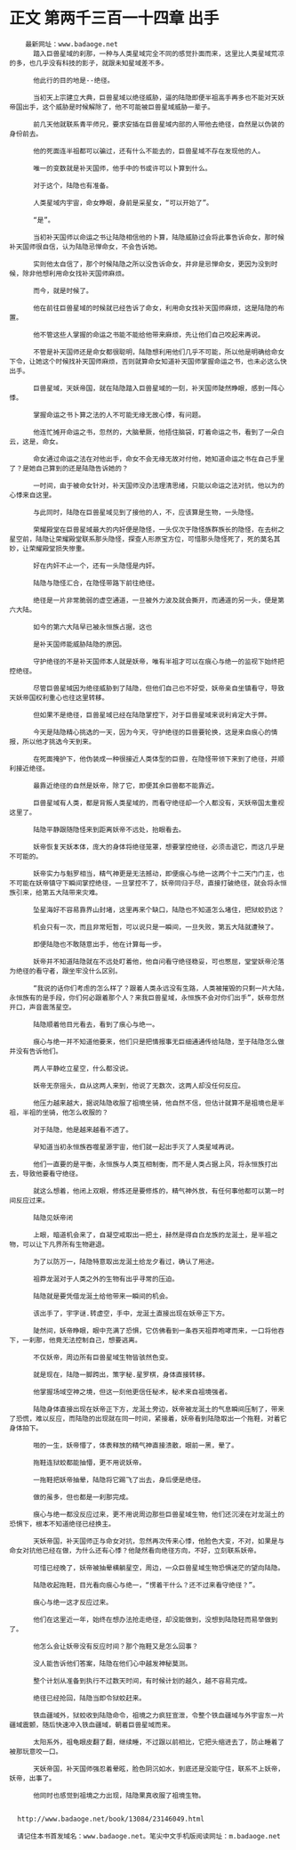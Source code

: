 # 正文 第两千三百一十四章 出手
        最新网址：www.badaoge.net
          踏入巨兽星域的刹那，一种与人类星域完全不同的感觉扑面而来，这里比人类星域荒凉的多，也几乎没有科技的影子，就跟未知星域差不多。
      
          他此行的目的地是--绝径。
      
          当初天上宗建立大典，巨兽星域以绝径威胁，逼的陆隐即便半祖高手再多也不能对天妖帝国出手，这个威胁是时候解除了，他不可能被巨兽星域威胁一辈子。
      
          前几天他就联系青平师兄，要求安插在巨兽星域内部的人带他去绝径，自然是以伪装的身份前去。
      
          他的死面连半祖都可以骗过，还有什么不能去的，巨兽星域不存在发现他的人。
      
          唯一的变数就是补天国师，他手中的书或许可以卜算到什么。
      
          对于这个，陆隐也有准备。
      
          人类星域内宇宙，命女睁眼，身前是采星女，“可以开始了”。
      
          “是”。
      
          当初补天国师以命运之书让陆隐相信他的卜算，陆隐威胁过会将此事告诉命女，那时候补天国师很自信，认为陆隐忌惮命女，不会告诉她。
      
          实则他太自信了，那个时候陆隐之所以没告诉命女，并非是忌惮命女，更因为没到时候，除非他想利用命女找补天国师麻烦。
      
          而今，就是时候了。
      
          他在前往巨兽星域的时候就已经告诉了命女，利用命女找补天国师麻烦，这是陆隐的布置。
      
          他不管这些人掌握的命运之书能不能给他带来麻烦，先让他们自己咬起来再说。
      
          不管是补天国师还是命女都很聪明，陆隐想利用他们几乎不可能，所以他是明确给命女下令，让她这个时候找补天国师麻烦，否则就算命女知道补天国师掌握命运之书，也未必这么快出手。
      
          巨兽星域，天妖帝国，就在陆隐踏入巨兽星域的一刻，补天国师陡然睁眼，感到一阵心悸。
      
          掌握命运之书卜算之法的人不可能无缘无故心悸，有问题。
      
          他连忙摊开命运之书，忽然的，大脑晕厥，他捂住脑袋，盯着命运之书，看到了一朵白云，这是，命女。
      
          命女通过命运之法在对他出手，命女不会无缘无故对付他，她知道命运之书在自己手里了？是她自己算到的还是陆隐告诉她的？
      
          一时间，由于被命女针对，补天国师没办法理清思绪，只能以命运之法对抗，他以为的心悸来自这里。
      
          与此同时，陆隐在巨兽星域见到了接他的人，不，应该算是生物，一头隐怪。
      
          荣耀殿堂在巨兽星域最大的内奸便是隐怪，一头仅次于隐怪族群族长的隐怪，在去树之星空前，陆隐让荣耀殿堂联系那头隐怪，探查人形原宝方位，可惜那头隐怪死了，死的莫名其妙，让荣耀殿堂损失惨重。
      
          好在内奸不止一个，还有一头隐怪是内奸。
      
          陆隐与隐怪汇合，在隐怪带路下前往绝径。
      
          绝径是一片非常脆弱的虚空通道，一旦被外力波及就会撕开，而通道的另一头，便是第六大陆。
      
          如今的第六大陆早已被永恒族占据，这也
      
          是补天国师能威胁陆隐的原因。
      
          守护绝径的不是补天国师本人就是妖帝，唯有半祖才可以在痕心与绝一的监视下始终把控绝径。
      
          尽管巨兽星域因为绝径威胁到了陆隐，但他们自己也不好受，妖帝亲自坐镇看守，导致天妖帝国权利重心也往这里转移。
      
          但如果不是绝径，巨兽星域已经在陆隐掌控下，对于巨兽星域来说利肯定大于弊。
      
          今天是陆隐精心挑选的一天，因为今天，守护绝径的巨兽要轮换，这是来自痕心的情报，所以他才挑选今天到来。
      
          在死面掩护下，他伪装成一种很接近人类体型的巨兽，在隐怪带领下来到了绝径，并顺利接近绝径。
      
          最靠近绝径的自然是妖帝，除了它，即便其余巨兽都不能靠近。
      
          巨兽星域有人类，都是背叛人类星域的，而看守绝径却一个人都没有，天妖帝国太重视这里了。
      
          陆隐平静跟随隐怪来到距离妖帝不远处，抬眼看去。
      
          妖帝恢复天妖本体，庞大的身体将绝径笼罩，想要掌控绝径，必须击退它，而这几乎是不可能的。
      
          妖帝实力与魁罗相当，精气神更是无法撼动，即便痕心与绝一这两个十二天门门主，也不可能在妖帝镇守下瞬间掌控绝径，一旦掌控不了，妖帝同归于尽，直接打破绝径，就会将永恒族引来，给第五大陆带来灾难。
      
          坠星海好不容易靠界山封堵，这里再来个缺口，陆隐也不知道怎么堵住，把狱蛟扔这？
      
          机会只有一次，而且非常短暂，可以说只是一瞬间，一旦失败，第五大陆就遭殃了。
      
          即便陆隐也不敢随意出手，他在计算每一步。
      
          妖帝并不知道陆隐就在不远处盯着他，他自问看守绝径稳妥，可也憋屈，堂堂妖帝沦落为绝径的看守者，跟坐牢没什么区别。
      
          “我说的话你们考虑的怎么样了？跟着人类永远没有生路，人类被摧毁的只剩一片大陆，永恒族有的是手段，你们何必跟着那个人？来我巨兽星域，永恒族不会对你们出手”，妖帝忽然开口，声音震荡星空。
      
          陆隐顺着他目光看去，看到了痕心与绝一。
      
          痕心与绝一并不知道他要来，他们只是把情报事无巨细通通传给陆隐，至于陆隐怎么做并没有告诉他们。
      
          两人平静屹立星空，什么都没说。
      
          妖帝无奈摇头，自从这两人来到，他说了无数次，这两人却没任何反应。
      
          他压力越来越大，据说陆隐收服了祖境坐骑，他自然不信，但估计就算不是祖境也是半祖，半祖的坐骑，他怎么收服的？
      
          对于陆隐，他是越来越看不透了。
      
          早知道当初永恒族吞噬星源宇宙，他们就一起出手灭了人类星域再说。
      
          他们一直要的是平衡，永恒族与人类互相制衡，而不是人类占据上风，将永恒族打出去，导致他要看守绝径。
      
          就这么想着，他闭上双眼，修炼还是要修炼的，精气神外放，有任何事他都可以第一时间反应过来。
      
          陆隐见妖帝闭
      
          上眼，暗道机会来了，自凝空戒取出一把土，赫然是得自白龙族的龙涎土，是半祖之物，可以让下凡界所有生物避退。
      
          为了以防万一，陆隐特意取出龙涎土给龙夕看过，确认了用途。
      
          祖莽龙涎对于人类之外的生物有出乎寻常的压迫。
      
          陆隐就是要凭借龙涎土给他带来一瞬间的机会。
      
          该出手了，宇字谜.转虚空，手中，龙涎土直接出现在妖帝正下方。
      
          陡然间，妖帝睁眼，眼中充满了恐惧，它仿佛看到一条吞天祖莽咆哮而来，一口将他吞下，一刹那，他竟无法控制自己，想要逃离。
      
          不仅妖帝，周边所有巨兽星域生物皆骇然色变。
      
          就是现在，陆隐一脚跨出，策字秘.星罗棋，身体直接转移。
      
          他掌握场域空神之境，但这一刻他更信任秘术，秘术来自祖境强者。
      
          陆隐身体直接出现在妖帝正下方，龙涎土旁边，妖帝被龙涎土的气息瞬间压制了，带来了恐慌，难以反应，而陆隐的出现就在同一时间，紧接着，妖帝看到陆隐取出一个拖鞋，对着它身体拍下。
      
          啪的一生，妖帝懵了，体表释放的精气神直接溃散，眼前一黑，晕了。
      
          拖鞋连狱蛟都能抽懵，更不用说妖帝。
      
          一拖鞋把妖帝抽晕，陆隐将它踢飞了出去，身后便是绝径。
      
          做的虽多，但也都是一刹那完成。
      
          痕心与绝一都没反应过来，更不用说周边那些巨兽星域生物，他们还沉浸在对龙涎土的恐惧下，根本不知道绝径已经换主。
      
          天妖帝国，补天国师正与命女对抗，忽然再次传来心悸，他脸色大变，不对，如果是与命女对抗他已经在做，为什么还有心悸？他陡然看向绝径方向，不好，立刻联系妖帝。
      
          可惜已经晚了，妖帝被抽晕横躺星空，周边，一众巨兽星域生物恐惧迷茫的望向陆隐。
      
          陆隐收起拖鞋，目光看向痕心与绝一，“愣着干什么？还不过来看守绝径？”。
      
          痕心与绝一这才反应过来。
      
          他们在这里近一年，始终在想办法抢走绝径，却没能做到，没想到陆隐轻而易举做到了。
      
          他怎么会让妖帝没有反应时间？那个拖鞋又是怎么回事？
      
          没人能告诉他们答案，陆隐在他们心中越发神秘莫测。
      
          整个计划从准备到执行不过数天时间，有时候计划的越久，越不容易完成。
      
          绝径已经抢回，陆隐当即令狱蛟赶来。
      
          铁血疆域外，狱蛟收到陆隐命令，祖境之力疯狂宣泄，令整个铁血疆域与外宇宙东一片疆域震颤，随后快速冲入铁血疆域，朝着巨兽星域而来。
      
          太阳系外，祖龟眼皮翻了翻，继续睡，不过跟以前相比，它把头缩进去了，防止睡着了被那玩意咬一口。
      
          天妖帝国，补天国师强忍着晕眩，脸色阴沉如水，到底还是没能守住，联系不上妖帝，妖帝，出事了。
      
          他同时也感觉到祖境之力出现，陆隐果真收服了祖境生物。
      
      
      http://www.badaoge.net/book/13084/23146049.html
      
      请记住本书首发域名：www.badaoge.net。笔尖中文手机版阅读网址：m.badaoge.net